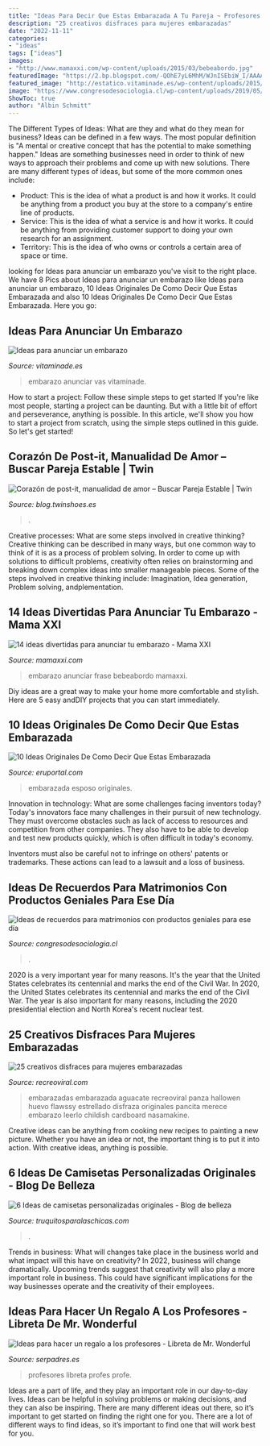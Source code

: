 ```yaml
---
title: "Ideas Para Decir Que Estas Embarazada A Tu Pareja ~ Profesores Libreta Profes Profe"
description: "25 creativos disfraces para mujeres embarazadas"
date: "2022-11-11"
categories:
- "ideas"
tags: ["ideas"]
images:
- "http://www.mamaxxi.com/wp-content/uploads/2015/03/bebeabordo.jpg"
featuredImage: "https://2.bp.blogspot.com/-QOhE7yL6MhM/WJnISEbiW_I/AAAAAAAAjLU/WrnLM5QHxqoRKjwZ4K2XwtoPX2agmQRlACLcB/s1600/camiseta-enamorados.jpg"
featured_image: "http://estatico.vitaminade.es/wp-content/uploads/2015/02/diyparaabuelos.jpg"
image: "https://www.congresodesociologia.cl/wp-content/uploads/2019/05/boda3.jpg"
ShowToc: true
author: "Albin Schmitt"
---
```



The Different Types of Ideas: What are they and what do they mean for business?
Ideas can be defined in a few ways. The most popular definition is "A mental or creative concept that has the potential to make something happen." Ideas are something businesses need in order to think of new ways to approach their problems and come up with new solutions. 
There are many different types of ideas, but some of the more common ones include: 
- Product: This is the idea of what a product is and how it works. It could be anything from a product you buy at the store to a company's entire line of products. 
- Service: This is the idea of what a service is and how it works. It could be anything from providing customer support to doing your own research for an assignment. 
- Territory: This is the idea of who owns or controls a certain area of space or time.

	

		
looking for Ideas para anunciar un embarazo you've visit to the right place. We have 8 Pics about Ideas para anunciar un embarazo like Ideas para anunciar un embarazo, 10 Ideas Originales De Como Decir Que Estas Embarazada and also 10 Ideas Originales De Como Decir Que Estas Embarazada. Here you go:
		
    
## Ideas Para Anunciar Un Embarazo

<img loading=lazy src="http://estatico.vitaminade.es/wp-content/uploads/2015/02/diyparaabuelos.jpg" onerror="this.onerror=null;this.src='https://tse3.mm.bing.net/th?id=OIP.mCTxAm9uBrZwTaHMqLSAeAHaEq&amp;pid=15.1';" alt="Ideas para anunciar un embarazo">

_Source: vitaminade.es_

>embarazo anunciar vas vitaminade. 

	

How to start a project: Follow these simple steps to get started
If you're like most people, starting a project can be daunting. But with a little bit of effort and perseverance, anything is possible. In this article, we'll show you how to start a project from scratch, using the simple steps outlined in this guide. So let's get started!

    
## Corazón De Post-it, Manualidad De Amor – Buscar Pareja Estable | Twin

<img loading=lazy src="https://blog.twinshoes.es/wp-content/uploads/Manualidad-Corazón-de-post-it.jpg" onerror="this.onerror=null;this.src='https://tse1.mm.bing.net/th?id=OIP.B_gaThZQN_WQZIL-nZuGLwHaFj&amp;pid=15.1';" alt="Corazón de post-it, manualidad de amor – Buscar Pareja Estable | Twin">

_Source: blog.twinshoes.es_

>. 

	

Creative processes: What are some steps involved in creative thinking?
Creative thinking can be described in many ways, but one common way to think of it is as a process of problem solving. In order to come up with solutions to difficult problems, creativity often relies on brainstorming and breaking down complex ideas into smaller manageable pieces. Some of the steps involved in creative thinking include: Imagination, Idea generation, Problem solving, andplementation.

    
## 14 Ideas Divertidas Para Anunciar Tu Embarazo - Mama XXI

<img loading=lazy src="http://www.mamaxxi.com/wp-content/uploads/2015/03/bebeabordo.jpg" onerror="this.onerror=null;this.src='https://tse2.mm.bing.net/th?id=OIP.2eIRUVQwTU9oh0ayBhS7XgHaLJ&amp;pid=15.1';" alt="14 ideas divertidas para anunciar tu embarazo - Mama XXI">

_Source: mamaxxi.com_

>embarazo anunciar frase bebeabordo mamaxxi. 

	

Diy ideas are a great way to make your home more comfortable and stylish. Here are 5 easy andDIY projects that you can start immediately.

    
## 10 Ideas Originales De Como Decir Que Estas Embarazada

<img loading=lazy src="https://eruportal.com/wp-content/uploads/2016/11/como-decir-que-estas-embrazada-3_opt.png" onerror="this.onerror=null;this.src='https://tse3.mm.bing.net/th?id=OIP.o8a0T34BXDlJoYR65sM5owHaEO&amp;pid=15.1';" alt="10 Ideas Originales De Como Decir Que Estas Embarazada">

_Source: eruportal.com_

>embarazada esposo originales. 

	

Innovation in technology: What are some challenges facing inventors today?
Today's innovators face many challenges in their pursuit of new technology. They must overcome obstacles such as lack of access to resources and competition from other companies. They also have to be able to develop and test new products quickly, which is often difficult in today's economy.

Inventors must also be careful not to infringe on others' patents or trademarks. These actions can lead to a lawsuit and a loss of business.

    
## Ideas De Recuerdos Para Matrimonios Con Productos Geniales Para Ese Día

<img loading=lazy src="https://www.congresodesociologia.cl/wp-content/uploads/2019/05/boda3.jpg" onerror="this.onerror=null;this.src='https://tse3.mm.bing.net/th?id=OIP.w1HXb-ikSLPN77JCOyNbDAHaKU&amp;pid=15.1';" alt="Ideas de recuerdos para matrimonios con productos geniales para ese día">

_Source: congresodesociologia.cl_

>. 

	

2020 is a very important year for many reasons. It's the year that the United States celebrates its centennial and marks the end of the Civil War.
In 2020, the United States celebrates its centennial and marks the end of the Civil War. The year is also important for many reasons, including the 2020 presidential election and North Korea's recent nuclear test.

    
## 25 Creativos Disfraces Para Mujeres Embarazadas

<img loading=lazy src="https://www.recreoviral.com/wp-content/uploads/2015/10/Creativos-disfraces-para-mujeres-embarazadas-4.jpg" onerror="this.onerror=null;this.src='https://tse1.mm.bing.net/th?id=OIP.4jf6JhvyNG2jqMVoKQe8AwHaJ3&amp;pid=15.1';" alt="25 creativos disfraces para mujeres embarazadas">

_Source: recreoviral.com_

>embarazadas embarazada aguacate recreoviral panza hallowen huevo flawssy estrellado disfraza originales pancita merece embarazo leerlo childish cardboard nasamakine. 

	

Creative ideas can be anything from cooking new recipes to painting a new picture. Whether you have an idea or not, the important thing is to put it into action. With creative ideas, anything is possible.

    
## 6 Ideas De Camisetas Personalizadas Originales - Blog De Belleza

<img loading=lazy src="https://2.bp.blogspot.com/-QOhE7yL6MhM/WJnISEbiW_I/AAAAAAAAjLU/WrnLM5QHxqoRKjwZ4K2XwtoPX2agmQRlACLcB/s1600/camiseta-enamorados.jpg" onerror="this.onerror=null;this.src='https://tse4.mm.bing.net/th?id=OIP.ivK2kk4Vyt5HPuJyTK-ENAHaHa&amp;pid=15.1';" alt="6 Ideas de camisetas personalizadas originales - Blog de belleza">

_Source: truquitosparalaschicas.com_

>. 

	

Trends in business: What will changes take place in the business world and what impact will this have on creativity?
In 2022, business will change dramatically. Upcoming trends suggest that creativity will also play a more important role in business. This could have significant implications for the way businesses operate and the creativity of their employees.

    
## Ideas Para Hacer Un Regalo A Los Profesores - Libreta De Mr. Wonderful

<img loading=lazy src="https://estaticos.serpadres.es/uploads/images/gallery/575ff8525bafe8b7f8e03a5f/profe.jpg" onerror="this.onerror=null;this.src='https://tse4.mm.bing.net/th?id=OIP.XA0ScNf9ki_dC3ei9b9P1wHaGs&amp;pid=15.1';" alt="Ideas para hacer un regalo a los profesores - Libreta de Mr. Wonderful">

_Source: serpadres.es_

>profesores libreta profes profe. 

	

Ideas are a part of life, and they play an important role in our day-to-day lives. Ideas can be helpful in solving problems or making decisions, and they can also be inspiring. There are many different ideas out there, so it’s important to get started on finding the right one for you. There are a lot of different ways to find ideas, so it’s important to find one that will work best for you.

